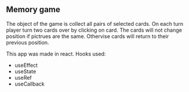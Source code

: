 

## Memory game
The object of the game is collect all pairs of selected cards.
On each turn player turn  two cards over
by clicking on card. The cards will not change position if pictrues are the same. Othervise cards will return to their previous position.

This app was made in react. Hooks used:
- useEffect
- useState
- useRef
- useCallback

